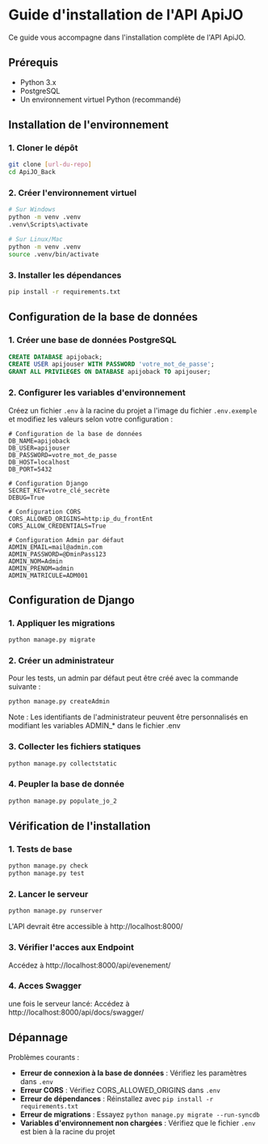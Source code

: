 # Guide d'installation de l'API ApiJO

Ce guide vous accompagne dans l'installation complète de l'API ApiJO.

## Prérequis

- Python 3.x
- PostgreSQL
- Un environnement virtuel Python (recommandé)

## Installation de l'environnement

### 1. Cloner le dépôt
```bash
git clone [url-du-repo]
cd ApiJO_Back
```

### 2. Créer l'environnement virtuel
```bash
# Sur Windows
python -m venv .venv
.venv\Scripts\activate

# Sur Linux/Mac
python -m venv .venv
source .venv/bin/activate
```

### 3. Installer les dépendances
```bash
pip install -r requirements.txt
```

## Configuration de la base de données

### 1. Créer une base de données PostgreSQL
```sql
CREATE DATABASE apijoback;
CREATE USER apijouser WITH PASSWORD 'votre_mot_de_passe';
GRANT ALL PRIVILEGES ON DATABASE apijoback TO apijouser;
```

### 2. Configurer les variables d'environnement

Créez un fichier `.env` à la racine du projet a l'image du fichier `.env.exemple` et modifiez les valeurs selon votre configuration :
```env
# Configuration de la base de données
DB_NAME=apijoback
DB_USER=apijouser
DB_PASSWORD=votre_mot_de_passe
DB_HOST=localhost
DB_PORT=5432

# Configuration Django
SECRET_KEY=votre_clé_secrète
DEBUG=True

# Configuration CORS
CORS_ALLOWED_ORIGINS=http:ip_du_frontEnt
CORS_ALLOW_CREDENTIALS=True

# Configuration Admin par défaut
ADMIN_EMAIL=mail@admin.com
ADMIN_PASSWORD=@DminPass123
ADMIN_NOM=Admin
ADMIN_PRENOM=admin
ADMIN_MATRICULE=ADM001
```

## Configuration de Django

### 1. Appliquer les migrations
```bash
python manage.py migrate
```

### 2. Créer un administrateur
Pour les tests, un admin par défaut peut être créé avec la commande suivante :
```bash
python manage.py createAdmin
```
Note : Les identifiants de l'administrateur peuvent être personnalisés en modifiant les variables ADMIN_* dans le fichier .env

### 3. Collecter les fichiers statiques
```bash
python manage.py collectstatic
```

### 4. Peupler la base de donnée
```bash
python manage.py populate_jo_2
```

## Vérification de l'installation

### 1. Tests de base
```bash
python manage.py check
python manage.py test
```

### 2. Lancer le serveur
```bash
python manage.py runserver
```
L'API devrait être accessible à http://localhost:8000/

### 3. Vérifier l'acces aux Endpoint
Accédez à http://localhost:8000/api/evenement/

### 4. Acces Swagger
une fois le serveur lancé:
Accédez à http://localhost:8000/api/docs/swagger/

## Dépannage

Problèmes courants :

- **Erreur de connexion à la base de données** : Vérifiez les paramètres dans `.env`
- **Erreur CORS** : Vérifiez CORS_ALLOWED_ORIGINS dans `.env`
- **Erreur de dépendances** : Réinstallez avec `pip install -r requirements.txt`
- **Erreur de migrations** : Essayez `python manage.py migrate --run-syncdb`
- **Variables d'environnement non chargées** : Vérifiez que le fichier `.env` est bien à la racine du projet
